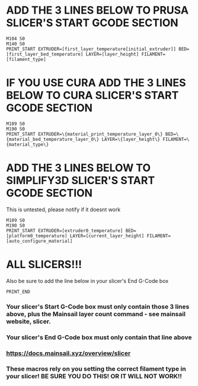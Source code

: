 # ADD THE 3 LINES BELOW TO PRUSA SLICER'S START GCODE SECTION
```
M104 S0
M140 S0
PRINT_START EXTRUDER=[first_layer_temperature[initial_extruder]] BED=[first_layer_bed_temperature] LAYER=[layer_height] FILAMENT=[filament_type]
```


# IF YOU USE CURA ADD THE 3 LINES BELOW TO CURA SLICER'S START GCODE SECTION
```
M109 S0
M190 S0
PRINT_START EXTRUDER=\{material_print_temperature_layer_0\} BED=\{material_bed_temperature_layer_0\} LAYER=\{layer_height\} FILAMENT=\{material_type\}
```

# ADD THE 3 LINES BELOW TO SIMPLIFY3D SLICER'S START GCODE SECTION
This is untested, please notify if it doesnt work

```
M109 S0
M190 S0
PRINT_START EXTRUDER=[extruder0_temperature] BED=[platform0_temperature] LAYER=[current_layer_height] FILAMENT=[auto_configure_material]
```

# ALL SLICERS!!!


Also be sure to add the line below in your slicer's End G-Code box
```
PRINT_END
```

### Your slicer's Start G-Code box must only contain those 3 lines above, plus the Mainsail layer count command - see mainsail website, slicer.
### Your slicer's End G-Code box must only contain that line above
### https://docs.mainsail.xyz/overview/slicer


### These macros rely on you setting the correct filament type in your slicer! BE SURE YOU DO THIS! OR IT WILL NOT WORK!!
